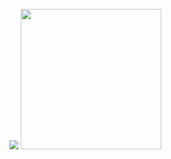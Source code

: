 ![](https://github.com/ulchc/RscriptVBA/blob/main/figures/Example.gif)
<img src="/images/output/video1.gif" width="250" height="250"/>
